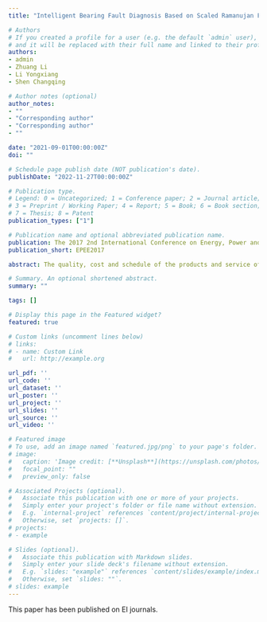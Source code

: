 ```yaml
---
title: "Intelligent Bearing Fault Diagnosis Based on Scaled Ramanujan Filter Banks in Noisy Environments"

# Authors
# If you created a profile for a user (e.g. the default `admin` user), write the username (folder name) here 
# and it will be replaced with their full name and linked to their profile.
authors:
- admin
- Zhuang Li
- Li Yongxiang
- Shen Changqing

# Author notes (optional)
author_notes:
- ""
- "Corresponding author"
- "Corresponding author"
- ""

date: "2021-09-01T00:00:00Z"
doi: ""

# Schedule page publish date (NOT publication's date).
publishDate: "2022-11-27T00:00:00Z"

# Publication type.
# Legend: 0 = Uncategorized; 1 = Conference paper; 2 = Journal article;
# 3 = Preprint / Working Paper; 4 = Report; 5 = Book; 6 = Book section;
# 7 = Thesis; 8 = Patent
publication_types: ["1"]

# Publication name and optional abbreviated publication name.
publication: The 2017 2nd International Conference on Energy, Power and Electrical Engineering
publication_short: EPEE2017

abstract: The quality, cost and schedule of the products and service of suppliers have direct effect to finally product, and improving the supply chain is benefit of competition of products. A company usually purchase various materials from suppliers, but their scale management ability of suppliers are different. In this way, lots of quality problems caused bad effects to quality reputation. In this article, we analyze the reason of those problems; summarize and provide the terms for improvement way, including choosing of suppliers, authorization of inspectors, extension of NCR, communication of quality information, convey on technological requirements, application of the quality control plan, combination of purchasing plan and annual assessment of suppliers; find out the management flow and improvement direction; guide suppliers to adapt the requirement of the development of factory; improve the manufacturing skills and management level; guarantee the outsourcing and cooperative products conform with our standards, reflect the quality of products.

# Summary. An optional shortened abstract.
summary: ""

tags: []

# Display this page in the Featured widget?
featured: true

# Custom links (uncomment lines below)
# links:
# - name: Custom Link
#   url: http://example.org

url_pdf: ''
url_code: ''
url_dataset: ''
url_poster: ''
url_project: ''
url_slides: ''
url_source: ''
url_video: ''

# Featured image
# To use, add an image named `featured.jpg/png` to your page's folder. 
# image:
#   caption: 'Image credit: [**Unsplash**](https://unsplash.com/photos/pLCdAaMFLTE)'
#   focal_point: ""
#   preview_only: false

# Associated Projects (optional).
#   Associate this publication with one or more of your projects.
#   Simply enter your project's folder or file name without extension.
#   E.g. `internal-project` references `content/project/internal-project/index.md`.
#   Otherwise, set `projects: []`.
# projects:
# - example

# Slides (optional).
#   Associate this publication with Markdown slides.
#   Simply enter your slide deck's filename without extension.
#   E.g. `slides: "example"` references `content/slides/example/index.md`.
#   Otherwise, set `slides: ""`.
# slides: example
---
```


This  paper has been published on EI journals.

